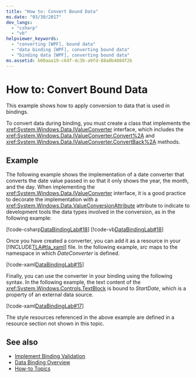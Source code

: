 ```yaml
---
title: "How to: Convert Bound Data"
ms.date: "03/30/2017"
dev_langs: 
  - "csharp"
  - "vb"
helpviewer_keywords: 
  - "converting [WPF], bound data"
  - "data binding [WPF], converting bound data"
  - "binding data [WPF], converting bound data"
ms.assetid: b00aaa19-c6df-4c3b-a9fd-88a0b488df2b
---
```

# How to: Convert Bound Data
This example shows how to apply conversion to data that is used in bindings.  
  
 To convert data during binding, you must create a class that implements the <xref:System.Windows.Data.IValueConverter> interface, which includes the <xref:System.Windows.Data.IValueConverter.Convert%2A> and <xref:System.Windows.Data.IValueConverter.ConvertBack%2A> methods.  
  
## Example  
 The following example shows the implementation of a date converter that converts the date value passed in so that it only shows the year, the month, and the day. When implementing the <xref:System.Windows.Data.IValueConverter> interface, it is a good practice to decorate the implementation with a <xref:System.Windows.Data.ValueConversionAttribute> attribute to indicate to development tools the data types involved in the conversion, as in the following example:  
  
 [!code-csharp[DataBindingLab#18](~/samples/snippets/csharp/VS_Snippets_Wpf/DataBindingLab/CSharp/DateConverter.cs#18)]
 [!code-vb[DataBindingLab#18](~/samples/snippets/visualbasic/VS_Snippets_Wpf/DataBindingLab/VisualBasic/DateConverter.vb#18)]  
  
 Once you have created a converter, you can add it as a resource in your [!INCLUDE[TLA#tla_xaml](../../../../includes/tlasharptla-xaml-md.md)] file. In the following example, *src* maps to the namespace in which *DateConverter* is defined.  
  
 [!code-xaml[DataBindingLab#15](~/samples/snippets/csharp/VS_Snippets_Wpf/DataBindingLab/CSharp/DataBindingLabApp.xaml#15)]  
  
 Finally, you can use the converter in your binding using the following syntax. In the following example, the text content of the <xref:System.Windows.Controls.TextBlock> is bound to *StartDate*, which is a property of an external data source.  
  
 [!code-xaml[DataBindingLab#17](~/samples/snippets/csharp/VS_Snippets_Wpf/DataBindingLab/CSharp/DataBindingLabApp.xaml#17)]  
  
 The style resources referenced in the above example are defined in a resource section not shown in this topic.  
  
## See also

- [Implement Binding Validation](how-to-implement-binding-validation.md)
- [Data Binding Overview](../../../desktop-wpf/data/data-binding-overview.md)
- [How-to Topics](data-binding-how-to-topics.md)
